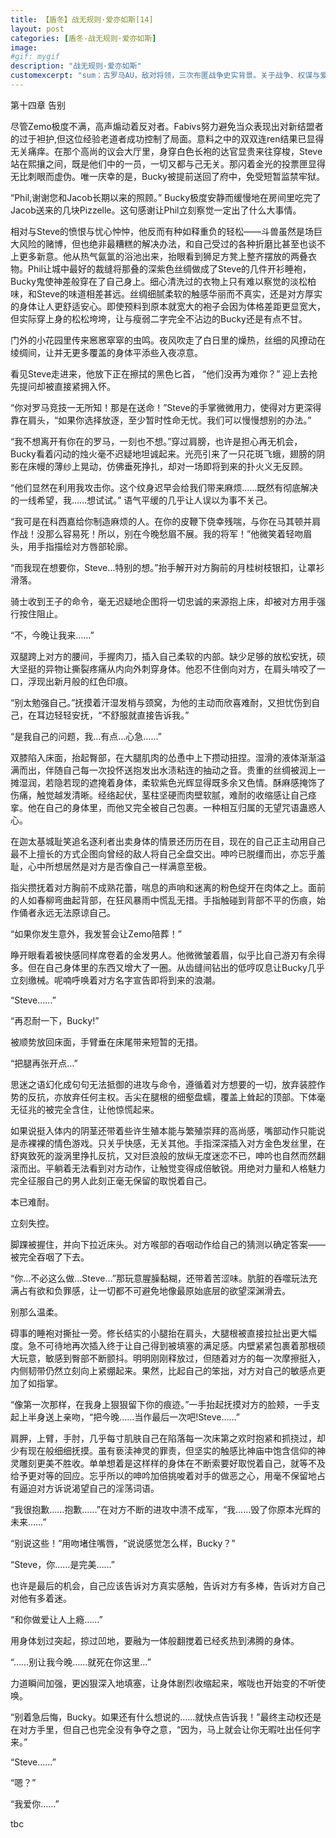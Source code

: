 ```yaml
---
title: 【盾冬】战无规则·爱亦如斯[14]
layout: post
categories: [盾冬-战无规则·爱亦如斯]
image:
#gif: mygif
description: "战无规则·爱亦如斯"
customexcerpt: "sum：古罗马AU，敌对将领，三次布匿战争史实背景。关于战争、权谋与爱。个别章节含有限制级内容，请注意。"
---
```


第十四章 告别

尽管Zemo极度不满，高声煽动着反对者。Fabivs努力避免当众表现出对新结盟者的过于袒护,但这位经验老道者成功控制了局面。意料之中的双双连ren结果已显得无关痛痒。在那个高尚的议会大厅里，身穿白色长袍的达官显贵来往穿梭，Steve站在熙攘之间，既是他们中的一员，一切又都与己无关。那闪着金光的投票匣显得无比刺眼而虚伪。唯一庆幸的是，Bucky被提前送回了府中，免受短暂监禁牢狱。

“Phil,谢谢您和Jacob长期以来的照顾。” Bucky极度安静而缓慢地在房间里吃完了Jacob送来的几块Pizzelle。这句感谢让Phil立刻察觉一定出了什么大事情。

相对与Steve的愤恨与忧心忡忡，他反而有种如释重负的轻松——斗兽虽然是场巨大风险的赌博，但也绝非最糟糕的解决办法，和自己受过的各种折磨比甚至也谈不上更多新意。他从热气氤氲的浴池出来，抬眼看到狮足方凳上整齐摆放的两叠衣物。Phil让城中最好的裁缝将那叠的深紫色丝绸做成了Steve的几件开衫睡袍，Bucky鬼使神差般穿在了自己身上。细心清洗过的衣物上只有难以察觉的淡松柏味，和Steve的味道相差甚远。丝绸细腻柔软的触感华丽而不真实，还是对方厚实的身体让人更舒适安心。即使预料到原本就宽大的袍子会因为体格差距更显宽大，但实际穿上身的松松垮垮，让与瘦弱二字完全不沾边的Bucky还是有点不甘。

门外的小花园里传来窸窸窣窣的虫鸣。夜风吹走了白日里的燥热，丝细的风撩动在绫绸间，让并无更多覆盖的身体平添些入夜凉意。

看见Steve走进来，他放下正在擦拭的黑色匕首， “他们没再为难你？” 迎上去抢先提问却被直接紧拥入怀。

“你对罗马竞技一无所知！那是在送命！”Steve的手掌微微用力，使得对方更深得靠在肩头，“如果你选择放逐，至少暂时性命无忧。我们可以慢慢想别的办法。”

“我不想离开有你在的罗马，一刻也不想。”穿过肩膀，也许是担心再无机会，Bucky看着闪动的烛火毫不迟疑地坦诚起来。光亮引来了一只花斑飞蛾，翅膀的阴影在床幔的薄纱上晃动，仿佛垂死挣扎，却对一场即将到来的扑火义无反顾。

“他们显然在利用我攻击你。这个纹身迟早会给我们带来麻烦……既然有彻底解决的一线希望，我……想试试。” 语气平缓的几乎让人误以为事不关己。

“我可是在科西嘉给你制造麻烦的人。在你的皮鞭下侥幸残喘，与你在马其顿并肩作战！没那么容易死！所以，别在今晚愁眉不展。我的将军！”他微笑着轻吻眉头，用手指描绘对方唇部轮廓。

“而我现在想要你，Steve…特别的想。”抬手解开对方胸前的月桂树枝银扣，让罩衫滑落。

骑士收到王子的命令，毫无迟疑地企图将一切忠诚的来源抱上床，却被对方用手强行按住阻止。

“不，今晚让我来……”

双腿跨上对方的腰间，手握肉刀，插入自己柔软的内部。缺少足够的放松安抚，硕大坚挺的异物让撕裂疼痛从内向外刺穿身体。他忍不住倒向对方，在肩头啃咬了一口，浮现出新月般的红色印痕。

“别太勉强自己。”抚摸着汗湿发梢与颈窝，为他的主动而欣喜难耐，又担忧伤到自己，在耳边轻轻安抚，“不舒服就直接告诉我。”

“是我自己的问题，我…有点…心急……”

双膝陷入床面，抬起臀部，在大腿肌肉的怂恿中上下攒动扭捏。湿滑的液体渐渐溢满而出，伴随自己每一次投怀送抱发出水渍粘连的抽动之音。贵重的丝绸被润上一摊湿润，若隐若现的遮掩着身体，柔软紫色光辉显得既多余又色情。酥麻感掩饰了伤痛，触觉越发清晰。经络起伏，茎柱坚硬而肉壁软腻，难耐的收缩感让自己痉挛。他在自己的身体里，而他又完全被自己包裹。一种相互归属的无望咒语蛊惑人心。

在迦太基城耻笑追名逐利者出卖身体的情景还历历在目，现在的自己正主动用自己最不上擅长的方式企图向曾经的敌人将自己全盘交出。呻吟已脱缰而出，亦忘乎羞耻，心中所想居然是对方是否像自己一样满意至极。

指尖攒抚着对方胸前不成熟花蕾，喘息的声响和迷离的粉色绽开在肉体之上。面前的人如春柳弯曲起背部，在狂风暴雨中慌乱无措。手指触碰到背部不平的伤痕，始作俑者永远无法原谅自己。

“如果你发生意外，我发誓会让Zemo陪葬！”

睁开眼看着被快感同样席卷着的金发男人。他微微皱着眉，似乎比自己游刃有余得多。但在自己身体里的东西又增大了一圈。从齿缝间钻出的低哼叹息让Bucky几乎立刻缴械。呢喃呼唤着对方名字宣告即将到来的浪潮。

“Steve……”

“再忍耐一下，Bucky!”

被顺势放回床面，手臂垂在床尾带来短暂的无措。

“把腿再张开点…”

思迷之语幻化成句句无法抵御的进攻与命令，遵循着对方想要的一切，放弃装腔作势的反抗，亦放弃任何主权。舌尖在腿根的细壑盘蠕，覆盖上耸起的顶部。下体毫无征兆的被完全含住，让他惊慌起来。

如果说挺入体内的阴茎还带着些许生殖本能与繁殖崇拜的高尚感，嘴部动作只能说是赤裸裸的情色游戏。只关乎快感，无关其他。手指深深插入对方金色发丝里，在舒爽致死的漩涡里挣扎反抗，又对巨浪般的放纵无度迷恋不已，呻吟也自然而然翻滚而出。平躺着无法看到对方动作，让触觉变得成倍敏锐。用绝对力量和人格魅力完全征服自己的男人此刻正毫无保留的取悦着自己。

本已难耐。

立刻失控。

脚踝被握住，并向下拉近床头。对方喉部的吞咽动作给自己的猜测以确定答案——被完全吞咽了下去。

“你…不必这么做…Steve…”那玩意腥臊黏糊，还带着苦涩味。肮脏的吞噬玩法充满占有欲和负罪感，让一切都不可避免地像最原始底层的欲望深渊滑去。

别那么温柔。

碍事的睡袍对撕扯一旁。修长结实的小腿抬在肩头，大腿根被直接拉扯出更大幅度。急不可待地再次插入终于让自己得到被填塞的满足感。内壁紧紧包裹着那根硕大玩意，敏感到臀部不断颤抖。明明刚刚释放过，但随着对方的每一次摩擦挺入，内侧韧带仍然立刻向上紧绷起来。果然，比起自己的笨拙，对方对自己的敏感点更加了如指掌。

“像第一次那样，在我身上狠狠留下你的痕迹。”一手抬起抚摸对方的脸颊，一手支起上半身送上亲吻，“把今晚……当作最后一次吧!Steve……”

肩胛，上臂，手肘，几乎每寸肌肤自己在陷落每一次床第之欢时抱紧和抓挠过，却少有现在般细细抚摸。虽有亵渎神灵的罪责，但坚实的触感比神庙中饱含信仰的神灵雕刻更美不胜收。单单想着是这样样的身体在不断索要好取悦着自己，就等不及给予更对等的回应。忘乎所以的呻吟加倍挑唆着对手的做恶之心，用毫不保留地占有逼迫对方诉说渴望自己的淫荡词语。

“我很抱歉……抱歉……”在对方不断的进攻中溃不成军，“我……毁了你原本光辉的未来……”

“别说这些！”用吻堵住嘴唇，“说说感觉怎么样，Bucky？”

“Steve，你……是完美……”

也许是最后的机会，自己应该告诉对方真实感触，告诉对方有多棒，告诉对方自己对他有多着迷。

“和你做爱让人上瘾……”

用身体划过突起，掠过凹地，要融为一体般翻搅着已经炙热到沸腾的身体。

“……别让我今晚……就死在你这里…”

力道瞬间加强，更凶狠深入地填塞，让身体剧烈收缩起来，喉咙也开始变的不听使唤。

“别着急后悔，Bucky。如果还有什么想说的……就快点告诉我！”最终主动权还是在对方手里，但自己也完全没有争夺之意，“因为，马上就会让你无暇吐出任何字来。”

“Steve……”

“嗯？”

“我爱你……”



tbc
